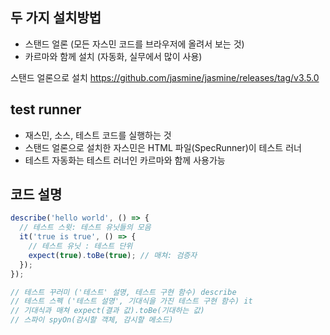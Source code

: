 ## 두 가지 설치방법

- 스탠드 얼론 (모든 자스민 코드를 브라우저에 올려서 보는 것)
- 카르마와 함께 설치 (자동화, 실무에서 많이 사용)

스탠드 얼론으로 설치
https://github.com/jasmine/jasmine/releases/tag/v3.5.0

## test runner

- 재스민, 소스, 테스트 코드를 실행하는 것
- 스탠드 얼론으로 설치한 자스민은 HTML 파일(SpecRunner)이 테스트 러너
- 테스트 자동화는 테스트 러너인 카르마와 함께 사용가능

## 코드 설명

```js
describe('hello world', () => {
  // 테스트 스윗: 테스트 유닛들의 모음
  it('true is true', () => {
    // 테스트 유닛 : 테스트 단위
    expect(true).toBe(true); // 매쳐: 검증자
  });
});

// 테스트 꾸러미 ('테스트' 설명, 테스트 구현 함수) describe
// 테스트 스펙 ('테스트 설명', 기대식을 가진 테스트 구현 함수) it
// 기대식과 매쳐 expect(결과 값).toBe(기대하는 값)
// 스파이 spyOn(감시할 객체, 감시할 메소드)
```
